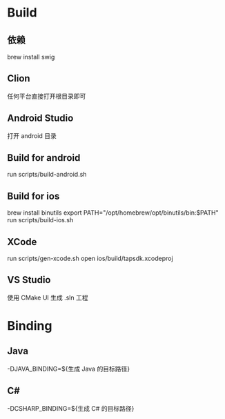 # Build
## 依赖
brew install swig
## Clion
任何平台直接打开根目录即可
## Android Studio
打开 android 目录
## Build for android
run scripts/build-android.sh
## Build for ios
brew install binutils
export PATH="/opt/homebrew/opt/binutils/bin:$PATH"
run scripts/build-ios.sh
## XCode
run scripts/gen-xcode.sh 
open ios/build/tapsdk.xcodeproj
## VS Studio
使用 CMake UI 生成 .sln 工程
# Binding
## Java
-DJAVA_BINDING=${生成 Java 的目标路径}
## C#
-DCSHARP_BINDING=${生成 C# 的目标路径}
